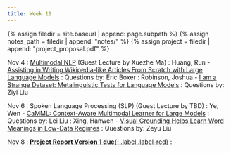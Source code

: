 ```yaml
---
title: Week 11
---
```



{% assign filedir = site.baseurl | append: page.subpath %} 
{% assign notes_path = filedir | append: "notes/" %} 
{% assign project = filedir | append: "project_proposal.pdf" %}

<!--  
Instructions:

INDENTATION COUNTS

Each day should be formatted exactly as follows

Date
: Lessons Covered
  : Reading List
    : In Class Presentations
: **Assignment/Announcement**{: .label}


To add a hyperlink for readings, do it as follows
  : [Example Paper](http://linktopaper.edu)

To make the hyperlink open in a new tab by default
  : [Example Paper](http://linktopaper.edu){:target=_"blank"}

The announcement can be made red for due dates as follows
: **Assignment Due**{: .label .label-red }

11/4: Multimodal
11/6: Speech
11/8: Project V1 Due
-->

Nov 4
: [Multimodal NLP]({{site.baseurl}}assets/files/multimodal.pptx) (Guest Lecture by Xuezhe Ma) 
  : Huang, Run - [Assisting in Writing Wikipedia-like Articles From Scratch with Large Language Models](https://aclanthology.org/2024.naacl-long.347/)
  : Questions by: Eric Boxer
  : Robinson, Joshua - [I am a Strange Dataset: Metalinguistic Tests for Language Models](https://aclanthology.org/2024.acl-long.482/)
  : Questions by: Ziyi Liu


Nov 6
: Spoken Language Processing (SLP) (Guest Lecture by TBD)
  : Ye, Wen - [CaMML: Context-Aware Multimodal Learner for Large Models](https://arxiv.org/pdf/2401.03149)
  : Questions by: Lei Liu
  : Xing, Hanwen - [Visual Grounding Helps Learn Word Meanings in Low-Data Regimes](https://arxiv.org/abs/2310.13257)
  : Questions by: Zeyu Liu


Nov 8
: [**Project Report Version 1 due**{: .label .label-red}](({{project}}){:target="_blank"})
  : - 
